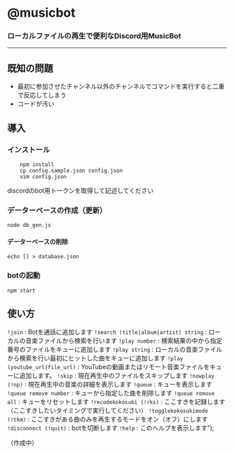 # @musicbot 
### ローカルファイルの再生で便利なDiscord用MusicBot
***
## 既知の問題
 - 最初に参加させたチャンネル以外のチャンネルでコマンドを実行すると二重で反応してしまう
 - コードが汚い

## 導入
### インストール
```
    npm install
    cp config.sample.json config.json
    vim config.json 
```
discordのbot用トークンを取得して記述してください
### データーベースの作成（更新）
```node db_gen.js```
#### データーベースの削除
```echo [] > database.json```
### botの起動
```npm start```

## 使い方
`!join` : Botを通話に追加します 
`!search (title|album|artist) string` : ローカルの音楽ファイルから検索を行います 
`!play number` : 検索結果の中から指定番号のファイルをキューに追加します 
`!play string` : ローカルの音楽ファイルから検索を行い最初にヒットした曲をキューに追加します 
`!play (youtube_url|file_url)` : YouTubeの動画またはリモート音楽ファイルをキューに追加します。 
`!skip` : 現在再生中のファイルをスキップします 
`!nowplay (!np)` : 現在再生中の音楽の詳細を表示します 
`!queue` : キューを表示します 
`!queue remove number` : キューから指定した曲を削除します 
`!queue remove all` : キューをリセットします 
`!recodekokosuki (!rks)` : ここすきを記録します（ここすきしたいタイミングで実行してください） 
`!togglekokosukimode (!tkm)` : ここすきがある曲のみを再生するモードをオン（オフ）にします 
`!disconnect (!quit)` : botを切断します 
`!help` : このヘルプを表示します"); 
 
（作成中）